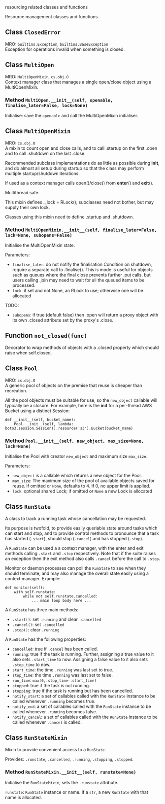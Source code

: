 resourcing related classes and functions


Resource management classes and functions.

## Class `ClosedError`

MRO: `builtins.Exception`, `builtins.BaseException`  
Exception for operations invalid when something is closed.

## Class `MultiOpen`

MRO: `MultiOpenMixin`, `cs.obj.O`  
Context manager class that manages a single open/close object
using a MultiOpenMixin.

### Method `MultiOpen.__init__(self, openable, finalise_later=False, lock=None)`

Initialise: save the `openable` and call the MultiOpenMixin initialiser.

## Class `MultiOpenMixin`

MRO: `cs.obj.O`  
A mixin to count open and close calls, and to call .startup
on the first .open and to call .shutdown on the last .close.

Recommended subclass implementations do as little as possible
during __init__, and do almost all setup during startup so
that the class may perform multiple startup/shutdown iterations.

If used as a context manager calls open()/close() from
__enter__() and __exit__().

Multithread safe.

This mixin defines ._lock = RLock(); subclasses need not
bother, but may supply their own lock.

Classes using this mixin need to define .startup and .shutdown.

### Method `MultiOpenMixin.__init__(self, finalise_later=False, lock=None, subopens=False)`

Initialise the MultiOpenMixin state.

Parameters:
* `finalise_later`: do not notify the finalisation Condition on
  shutdown, require a separate call to .finalise().
  This is mode is useful for objects such as queues where
  the final close prevents further .put calls, but users
  calling .join may need to wait for all the queued items
  to be processed.
* `lock`: if set and not None, an RLock to use; otherwise one will be allocated

TODO:
* `subopens`: if true (default false) then .open will return
  a proxy object with its own .closed attribute set by the
  proxy's .close.

## Function `not_closed(func)`

Decorator to wrap methods of objects with a .closed property
which should raise when self.closed.

## Class `Pool`

MRO: `cs.obj.O`  
A generic pool of objects on the premise that reuse is cheaper than recreation.

All the pool objects must be suitable for use, so the
`new_object` callable will typically be a closure.
For example, here is the __init__ for a per-thread AWS Bucket using a
distinct Session:

    def __init__(self, bucket_name):
        Pool.__init__(self, lambda: boto3.session.Session().resource('s3').Bucket(bucket_name)

### Method `Pool.__init__(self, new_object, max_size=None, lock=None)`

Initialise the Pool with creator `new_object` and maximum size `max_size`.

Parameters:
* `new_object` is a callable which returns a new object for the Pool.
* `max_size`: The maximum size of the pool of available objects saved for reuse.
    If omitted or `None`, defaults to 4.
    If 0, no upper limit is applied.
* `lock`: optional shared Lock; if omitted or `None` a new Lock is allocated

## Class `RunState`

A class to track a running task whose cancellation may be requested.

Its purpose is twofold, to provide easily queriable state
around tasks which can start and stop, and to provide control
methods to pronounce that a task has started (`.start`),
should stop (`.cancel`)
and has stopped (`.stop`).

A `RunState` can be used a a context manager, with the enter
and exit methods calling `.start` and `.stop` respectively.
Note that if the suite raises an exception
then the exit method also calls `.cancel` before the call to `.stop`.

Monitor or daemon processes can poll the `RunState` to see when
they should terminate, and may also manage the overall state
easily using a context manager.
Example:

    def monitor(self):
        with self.runstate:
            while not self.runstate.cancelled:
                ... main loop body here ...

A `RunState` has three main methods:
* `.start()`: set `.running` and clear `.cancelled`
* `.cancel()`: set `.cancelled`
* `.stop()`: clear `.running`

A `RunState` has the following properties:
* `cancelled`: true if `.cancel` has been called.
* `running`: true if the task is running.
  Further, assigning a true value to it also sets `.start_time` to now.
  Assigning a false value to it also sets `.stop_time` to now.
* `start_time`: the time `.running` was last set to true.
* `stop_time`: the time `.running` was last set to false.
* `run_time`: `max(0,.stop_time-.start_time)`
* `stopped`: true if the task is not running.
* `stopping`: true if the task is running but has been cancelled.
* `notify_start`: a set of callables called with the `RunState` instance
  to be called whenever `.running` becomes true.
* `notify_end`: a set of callables called with the `RunState` instance
  to be called whenever `.running` becomes false.
* `notify_cancel`: a set of callables called with the `RunState` instance
  to be called whenever `.cancel` is called.

## Class `RunStateMixin`

Mixin to provide convenient access to a `RunState`.

Provides: `.runstate`, `.cancelled`, `.running`, `.stopping`, `.stopped`.

### Method `RunStateMixin.__init__(self, runstate=None)`

Initialise the `RunStateMixin`; sets the `.runstate` attribute.

`runstate`: `RunState` instance or name.
If a `str`, a new `RunState` with that name is allocated.
